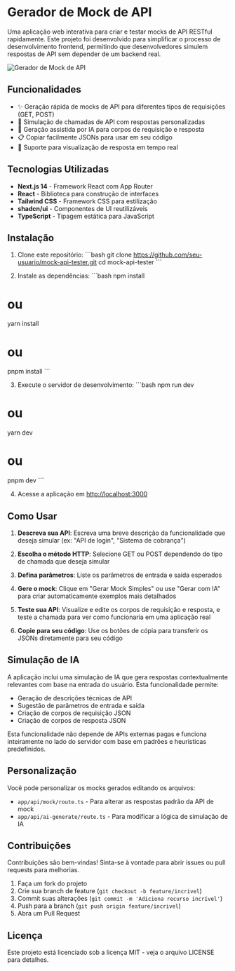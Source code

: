 # Gerador de Mock de API

Uma aplicação web interativa para criar e testar mocks de API RESTful rapidamente. Este projeto foi desenvolvido para simplificar o processo de desenvolvimento frontend, permitindo que desenvolvedores simulem respostas de API sem depender de um backend real.

![Gerador de Mock de API](/screenshot.png)

## Funcionalidades

- ✨ Geração rápida de mocks de API para diferentes tipos de requisições (GET, POST)
- 🚀 Simulação de chamadas de API com respostas personalizadas
- 🧠 Geração assistida por IA para corpos de requisição e resposta
- 📋 Copiar facilmente JSONs para usar em seu código
- 🔄 Suporte para visualização de resposta em tempo real

## Tecnologias Utilizadas

- **Next.js 14** - Framework React com App Router
- **React** - Biblioteca para construção de interfaces
- **Tailwind CSS** - Framework CSS para estilização
- **shadcn/ui** - Componentes de UI reutilizáveis
- **TypeScript** - Tipagem estática para JavaScript

## Instalação

1. Clone este repositório:
   \`\`\`bash
   git clone https://github.com/seu-usuario/mock-api-tester.git
   cd mock-api-tester
   \`\`\`

2. Instale as dependências:
   \`\`\`bash
   npm install

# ou

yarn install

# ou

pnpm install
\`\`\`

3. Execute o servidor de desenvolvimento:
   \`\`\`bash
   npm run dev

# ou

yarn dev

# ou

pnpm dev
\`\`\`

4. Acesse a aplicação em [http://localhost:3000](http://localhost:3000)

## Como Usar

1. **Descreva sua API**: Escreva uma breve descrição da funcionalidade que deseja simular (ex: "API de login", "Sistema de cobrança")

2. **Escolha o método HTTP**: Selecione GET ou POST dependendo do tipo de chamada que deseja simular

3. **Defina parâmetros**: Liste os parâmetros de entrada e saída esperados

4. **Gere o mock**: Clique em "Gerar Mock Simples" ou use "Gerar com IA" para criar automaticamente exemplos mais detalhados

5. **Teste sua API**: Visualize e edite os corpos de requisição e resposta, e teste a chamada para ver como funcionaria em uma aplicação real

6. **Copie para seu código**: Use os botões de cópia para transferir os JSONs diretamente para seu código

## Simulação de IA

A aplicação inclui uma simulação de IA que gera respostas contextualmente relevantes com base na entrada do usuário. Esta funcionalidade permite:

- Geração de descrições técnicas de API
- Sugestão de parâmetros de entrada e saída
- Criação de corpos de requisição JSON
- Criação de corpos de resposta JSON

Esta funcionalidade não depende de APIs externas pagas e funciona inteiramente no lado do servidor com base em padrões e heurísticas predefinidos.

## Personalização

Você pode personalizar os mocks gerados editando os arquivos:

- `app/api/mock/route.ts` - Para alterar as respostas padrão da API de mock
- `app/api/ai-generate/route.ts` - Para modificar a lógica de simulação de IA

## Contribuições

Contribuições são bem-vindas! Sinta-se à vontade para abrir issues ou pull requests para melhorias.

1. Faça um fork do projeto
2. Crie sua branch de feature (`git checkout -b feature/incrivel`)
3. Commit suas alterações (`git commit -m 'Adiciona recurso incrível'`)
4. Push para a branch (`git push origin feature/incrivel`)
5. Abra um Pull Request

## Licença

Este projeto está licenciado sob a licença MIT - veja o arquivo LICENSE para detalhes.
